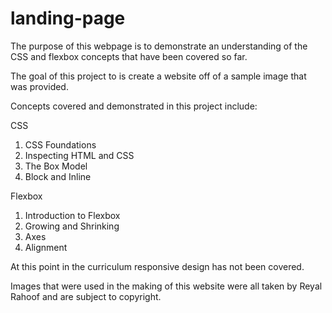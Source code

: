 # landing-page

The purpose of this webpage is to demonstrate an understanding of the CSS and flexbox concepts that have been covered so far.

The goal of this project to is create a website off of a sample image that
was provided.

Concepts covered and demonstrated in this project include:

CSS
1. CSS Foundations
2. Inspecting HTML and CSS
3. The Box Model
4. Block and Inline

Flexbox 
1. Introduction to Flexbox
2. Growing and Shrinking
3. Axes
4. Alignment

At this point in the curriculum responsive design has not been covered.

Images that were used in the making of this website were all taken by Reyal Rahoof and are subject to copyright.
